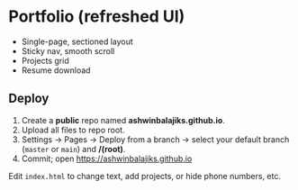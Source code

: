 # Portfolio (refreshed UI)
- Single-page, sectioned layout
- Sticky nav, smooth scroll
- Projects grid
- Resume download

## Deploy
1) Create a **public** repo named **ashwinbalajiks.github.io**.
2) Upload all files to repo root.
3) Settings → Pages → Deploy from a branch → select your default branch (`master` or `main`) and **/(root)**.
4) Commit; open https://ashwinbalajiks.github.io

Edit `index.html` to change text, add projects, or hide phone numbers, etc.
